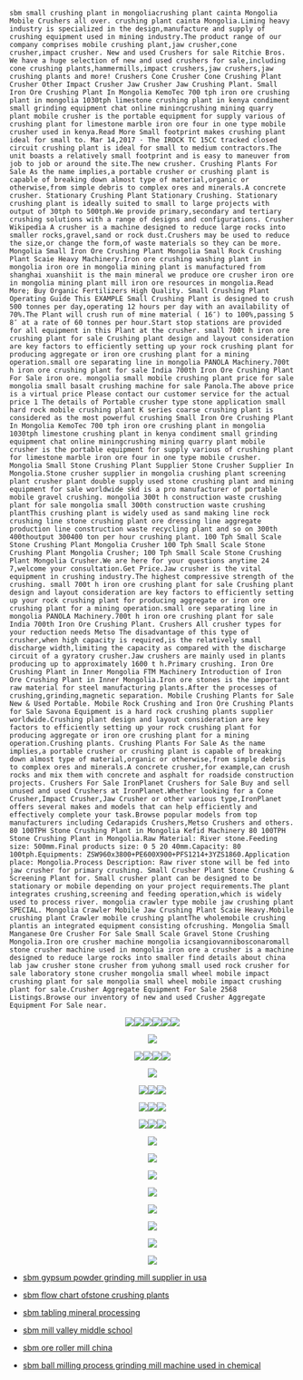 ```
sbm small crushing plant in mongoliacrushing plant cainta Mongolia Mobile Crushers all over. crushing plant cainta Mongolia.Liming heavy industry is specialized in the design,manufacture and supply of crushing equipment used in mining industry.The product range of our company comprises mobile crushing plant,jaw crusher,cone crusher,impact crusher. New and used Crushers for sale Ritchie Bros. We have a huge selection of new and used crushers for sale,including cone crushing plants,hammermills,impact crushers,jaw crushers,jaw crushing plants and more! Crushers Cone Crusher Cone Crushing Plant Crusher Other Impact Crusher Jaw Crusher Jaw Crushing Plant. Small Iron Ore Crushing Plant In Mongolia KemoTec 700 tph iron ore crushing plant in mongolia 1030tph limestone crushing plant in kenya condiment small grinding equipment chat online miningcrushing mining quarry plant mobile crusher is the portable equipment for supply various of crushing plant for limestone marble iron ore four in one type mobile crusher used in kenya.Read More Small footprint makes crushing plant ideal for small to. Mar 14,2017 · The IROCK TC 15CC tracked closed circuit crushing plant is ideal for small to medium contractors.The unit boasts a relatively small footprint and is easy to maneuver from job to job or around the site.The new crusher. Crushing Plants For Sale As the name implies,a portable crusher or crushing plant is capable of breaking down almost type of material,organic or otherwise,from simple debris to complex ores and minerals.A concrete crusher. Stationary Crushing Plant Stationary Crushing. Stationary crushing plant is ideally suited to small to large projects with output of 30tph to 500tph.We provide primary,secondary and tertiary crushing solutions with a range of designs and configurations. Crusher Wikipedia A crusher is a machine designed to reduce large rocks into smaller rocks,gravel,sand or rock dust.Crushers may be used to reduce the size,or change the form,of waste materials so they can be more. Mongolia Small Iron Ore Crushing Plant Mongolia Small Rock Crushing Plant Scaie Heavy Machinery.Iron ore crushing washing plant in mongolia iron ore in mongolia mining plant is manufactured from shanghai xuanshiit is the main mineral we produce ore crusher iron ore in mongolia mining plant mill iron ore resources in mongolia.Read More; Buy Organic Fertilizers High Quality. Small Crushing Plant Operating Guide This EXAMPLE Small Crushing Plant is designed to crush 500 tonnes per day,operating 12 hours per day with an availability of 70%.The Plant will crush run of mine material ( 16″) to 100%,passing 5 8″ at a rate of 60 tonnes per hour.Start stop stations are provided for all equipment in this Plant at the crusher. small 700t h iron ore crushing plant for sale Crushing plant design and layout consideration are key factors to efficiently setting up your rock crushing plant for producing aggregate or iron ore crushing plant for a mining operation.small ore separating line in mongolia PANOLA Machinery.700t h iron ore crushing plant for sale India 700th Iron Ore Crushing Plant For Sale iron ore. mongolia small mobile crushing plant price for sale mongolia small basalt crushing machine for sale Panola.The above price is a virtual price Please contact our customer service for the actual price 1 The details of Portable crusher type stone application small hard rock mobile crushing plant K series coarse crushing plant is considered as the most powerful crushing Small Iron Ore Crushing Plant In Mongolia KemoTec 700 tph iron ore crushing plant in mongolia 1030tph limestone crushing plant in kenya condiment small grinding equipment chat online miningcrushing mining quarry plant mobile crusher is the portable equipment for supply various of crushing plant for limestone marble iron ore four in one type mobile crusher. Mongolia Small Stone Crushing Plant Supplier Stone Crusher Supplier In Mongolia.Stone crusher supplier in mongolia crushing plant screening plant crusher plant double supply used stone crushing plant and mining equipment for sale worldwide skd is a pro manufacturer of portable mobile gravel crushing. mongolia 300t h construction waste crushing plant for sale mongolia small 300th construction waste crushing plantThis crushing plant is widely used as sand making line rock crushing line stone crushing plant ore dressing line aggregate production line construction waste recycling plant and so on 300th 400thoutput 300400 ton per hour crushing plant. 100 Tph Small Scale Stone Crushing Plant Mongolia Crusher 100 Tph Small Scale Stone Crushing Plant Mongolia Crusher; 100 Tph Small Scale Stone Crushing Plant Mongolia Crusher.We are here for your questions anytime 24 7,welcome your consultation.Get Price.Jaw crusher is the vital equipment in crushing industry.The highest compressive strength of the crushing. small 700t h iron ore crushing plant for sale Crushing plant design and layout consideration are key factors to efficiently setting up your rock crushing plant for producing aggregate or iron ore crushing plant for a mining operation.small ore separating line in mongolia PANOLA Machinery.700t h iron ore crushing plant for sale India 700th Iron Ore Crushing Plant. Crushers All crusher types for your reduction needs Metso The disadvantage of this type of crusher,when high capacity is required,is the relatively small discharge width,limiting the capacity as compared with the discharge circuit of a gyratory crusher.Jaw crushers are mainly used in plants producing up to approximately 1600 t h.Primary crushing. Iron Ore Crushing Plant in Inner Mongolia FTM Machinery Introduction of Iron Ore Crushing Plant in Inner Mongolia.Iron ore stones is the important raw material for steel manufacturing plants.After the processes of crushing,grinding,magnetic separation. Mobile Crushing Plants for Sale New & Used Portable. Mobile Rock Crushing and Iron Ore Crushing Plants for Sale Savona Equipment is a hard rock crushing plants supplier worldwide.Crushing plant design and layout consideration are key factors to efficiently setting up your rock crushing plant for producing aggregate or iron ore crushing plant for a mining operation.Crushing plants. Crushing Plants For Sale As the name implies,a portable crusher or crushing plant is capable of breaking down almost type of material,organic or otherwise,from simple debris to complex ores and minerals.A concrete crusher,for example,can crush rocks and mix them with concrete and asphalt for roadside construction projects. Crushers For Sale IronPlanet Crushers for Sale Buy and sell unused and used Crushers at IronPlanet.Whether looking for a Cone Crusher,Impact Crusher,Jaw Crusher or other various type,IronPlanet offers several makes and models that can help efficiently and effectively complete your task.Browse popular models from top manufacturers including Cedarapids Crushers,Metso Crushers and others. 80 100TPH Stone Crushing Plant in Mongolia Kefid Machinery 80 100TPH Stone Crushing Plant in Mongolia.Raw Material: River stone.Feeding size: 500mm.Final products size: 0 5 20 40mm.Capacity: 80 100tph.Equipments: ZSW960x3800+PE600X900+PFS1214+3YZS1860.Application place: Mongolia.Process Description: Raw river stone will be fed into jaw crusher for primary crushing. Small Crusher Plant Stone Crushing & Screening Plant for. Small crusher plant can be designed to be stationary or mobile depending on your project requirements.The plant integrates crushing,screening and feeding operation,which is widely used to process river. mongolia crawler type mobile jaw crushing plant SPECIAL. Mongolia Crawler Mobile Jaw Crushing Plant Scaie Heavy.Mobile crushing plant Crawler mobile crushing plantThe wholemobile crushing plantis an integrated equipment consisting ofcrushing. Mongolia Small Manganese Ore Crusher For Sale Small Scale Gravel Stone Crushing Mongolia.Iron ore crusher machine mongolia icsangiovannibosconaromall stone crusher machine used in mongolia iron ore a crusher is a machine designed to reduce large rocks into smaller find details about china lab jaw crusher stone crusher from yuhong small used rock crusher for sale laboratory stone crusher mongolia small wheel mobile impact crushing plant for sale mongolia small wheel mobile impact crushing plant for sale.Crusher Aggregate Equipment For Sale 2568 Listings.Browse our inventory of new and used Crusher Aggregate Equipment For Sale near. 
```

<div align="center">
  
<a rel="nofollow" href="https://m.shibang-china.com?f=github&k=sbm+small+crushing+plant+in+mongolia"><img src="https://static.shibang-china.com/en/l.png"></a><img src="https://static.shibang-china.com/en/hw.png"><a rel="nofollow" href="https://m.shibang-china.com/product/?f=github&k=sbm+small+crushing+plant+in+mongolia"><img src="https://static.shibang-china.com/en/p.png"></a><a rel="nofollow" href="https://m.shibang-china.com/cases/?f=github&k=sbm+small+crushing+plant+in+mongolia"><img src="https://static.shibang-china.com/en/c.png"></a><a rel="nofollow" href="https://m.shibang-china.com/news/?f=github&k=sbm+small+crushing+plant+in+mongolia"><img src="https://static.shibang-china.com/en/n.png"></a><a rel="nofollow" href="https://m.shibang-china.com?f=github&k=sbm+small+crushing+plant+in+mongolia"><img src="https://static.shibang-china.com/en/m.png"></a>

<a rel="nofollow" href="https://m.shibang-china.com/product/?f=github&k=sbm+small+crushing+plant+in+mongolia"><img src="https://static.shibang-china.com/en/b.jpg"></a>
  
<a rel="nofollow" href="https://m.shibang-china.com/solution-aggregate.html?f=github&k=sbm+small+crushing+plant+in+mongolia"><img src="https://static.shibang-china.com/en/a.jpg"></a><a rel="nofollow" href="https://m.shibang-china.com/solution-mine.html?f=github&k=sbm+small+crushing+plant+in+mongolia"><img src="https://static.shibang-china.com/en/m.jpg"></a><a rel="nofollow" href="https://m.shibang-china.com/solution-mill.html?f=github&k=sbm+small+crushing+plant+in+mongolia"><img src="https://static.shibang-china.com/en/g.jpg"></a><a rel="nofollow" href="https://m.shibang-china.com/solution-epc.html?f=github&k=sbm+small+crushing+plant+in+mongolia"><img src="https://static.shibang-china.com/en/e.jpg"></a>

<a rel="nofollow" href="https://m.shibang-china.com/product/?f=github&k=sbm+small+crushing+plant+in+mongolia"><img src="https://static.shibang-china.com/en/a-p.png"></a>

<a rel="nofollow" href="https://m.shibang-china.com/product/crusher/c6x.html?f=github&k=sbm+small+crushing+plant+in+mongolia"><img src="https://static.shibang-china.com/en/j.jpg"></a><a rel="nofollow" href="https://m.shibang-china.com/product/crusher/ci5x.html?f=github&k=sbm+small+crushing+plant+in+mongolia"><img src="https://static.shibang-china.com/en/i.jpg"></a><a rel="nofollow" href="https://m.shibang-china.com/product/crusher/hst.html?f=github&k=sbm+small+crushing+plant+in+mongolia"><img src="https://static.shibang-china.com/en/c.jpg"></a>

<a rel="nofollow" href="https://m.shibang-china.com/product/mill/mtw.html?f=github&k=sbm+small+crushing+plant+in+mongolia"><img src="https://static.shibang-china.com/en/mtw.jpg"></a><a rel="nofollow" href="https://m.shibang-china.com/product/mill/scm.html?f=github&k=sbm+small+crushing+plant+in+mongolia"><img src="https://static.shibang-china.com/en/scm.jpg"></a><a rel="nofollow" href="https://m.shibang-china.com/product/mill/lm.html?f=github&k=sbm+small+crushing+plant+in+mongolia"><img src="https://static.shibang-china.com/en/lm.jpg"></a>

<a rel="nofollow" href="https://m.shibang-china.com/product/sand/vsi6x.html?f=github&k=sbm+small+crushing+plant+in+mongolia"><img src="https://static.shibang-china.com/en/6x.jpg"></a><a rel="nofollow" href="https://m.shibang-china.com/product/sand/vu.html?f=github&k=sbm+small+crushing+plant+in+mongolia"><img src="https://static.shibang-china.com/en/vu.jpg"></a><a rel="nofollow" href="https://m.shibang-china.com/product/mobile/klun.html?f=github&k=sbm+small+crushing+plant+in+mongolia"><img src="https://static.shibang-china.com/en/k.jpg"></a>

<a rel="nofollow" href="https://m.shibang-china.com/cases/?f=github&k=sbm+small+crushing+plant+in+mongolia"><img src="https://static.shibang-china.com/en/case.png"></a>

<a rel="nofollow" href="https://m.shibang-china.com/cases/aggregate/202.html?f=github&k=sbm+small+crushing+plant+in+mongolia"><img src="https://static.shibang-china.com/en/c-1.jpg"></a>

<a rel="nofollow" href="https://m.shibang-china.com/cases/aggregate/203.html?f=github&k=sbm+small+crushing+plant+in+mongolia"><img src="https://static.shibang-china.com/en/c-2.jpg"></a>

<a rel="nofollow" href="https://m.shibang-china.com/cases/mill/123.html?f=github&k=sbm+small+crushing+plant+in+mongolia"><img src="https://static.shibang-china.com/en/c-3.jpg"></a>

<a rel="nofollow" href="https://m.shibang-china.com/contact_us.html?f=github&k=sbm+small+crushing+plant+in+mongolia"><img src="https://static.shibang-china.com/en/contact.png"></a>

<a rel="nofollow" href="https://swt.shibang-china.com/?f=github&k=sbm+small+crushing+plant+in+mongolia"><img src="https://static.shibang-china.com/en/chat.png"></a>

<a rel="nofollow" href="https://whatsapp.shibangsoft.com/WhatsApp.php?f=github&k=sbm+small+crushing+plant+in+mongolia"><img src="https://static.shibang-china.com/en/whatsapp.png"></a>

<a rel="nofollow" href="https://m.shibang-china.com/?f=github&k=sbm+small+crushing+plant+in+mongolia"><img src="https://static.shibang-china.com/en/website.png"></a>

</div>


* [sbm gypsum powder grinding mill supplier in usa](sbm%20gypsum%20powder%20grinding%20mill%20supplier%20in%20usa.md)

* [sbm flow chart ofstone crushing plants](sbm%20flow%20chart%20ofstone%20crushing%20plants.md)

* [sbm tabling mineral processing](sbm%20tabling%20mineral%20processing.md)

* [sbm mill valley middle school](sbm%20mill%20valley%20middle%20school.md)

* [sbm ore roller mill china](sbm%20ore%20roller%20mill%20china.md)

* [sbm ball milling process grinding mill machine used in chemical](sbm%20ball%20milling%20process%20grinding%20mill%20machine%20used%20in%20chemical.md)